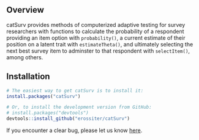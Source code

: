 <!-- README.md is generated from README.Rmd. Please edit that file -->
Overview
--------

catSurv provides methods of computerized adaptive testing for survey researchers with functions to calculate the probability of a respondent providing an item option with `probability()`, a current estimate of their position on a latent trait with `estimateTheta()`, and ultimately selecting the next best survey item to adminster to that respondent with `selectItem()`, among others.

Installation
------------

``` r
# The easiest way to get catSurv is to install it:
install.packages("catSurv")

# Or, to install the development version from GitHub:
# install.packages("devtools")
devtools::install_github("erossiter/catSurv")
```

If you encounter a clear bug, please let us know [here](https://github.com/erossiter/catSurv/issues).
